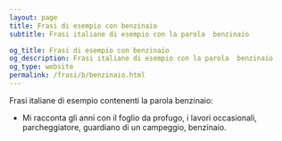 ```yaml
---
layout: page
title: Frasi di esempio con benzinaio 
subtitle: Frasi italiane di esempio con la parola  benzinaio

og_title: Frasi di esempio con benzinaio 
og_description: Frasi italiane di esempio con la parola  benzinaio
og_type: website
permalink: /frasi/b/benzinaio.html
---
```


Frasi italiane di esempio contenenti la parola benzinaio:


- Mi racconta gli anni con il foglio da profugo, i lavori occasionali, parcheggiatore, guardiano di un campeggio, benzinaio.
